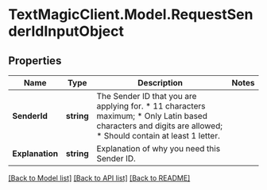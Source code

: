 # TextMagicClient.Model.RequestSenderIdInputObject
## Properties

Name | Type | Description | Notes
------------ | ------------- | ------------- | -------------
**SenderId** | **string** | The Sender ID that you are applying for. *   11 characters maximum; *   Only Latin based characters and digits are allowed; *   Should contain at least 1 letter.  | 
**Explanation** | **string** | Explanation of why you need this Sender ID. | 

[[Back to Model list]](../README.md#documentation-for-models) [[Back to API list]](../README.md#documentation-for-api-endpoints) [[Back to README]](../README.md)

